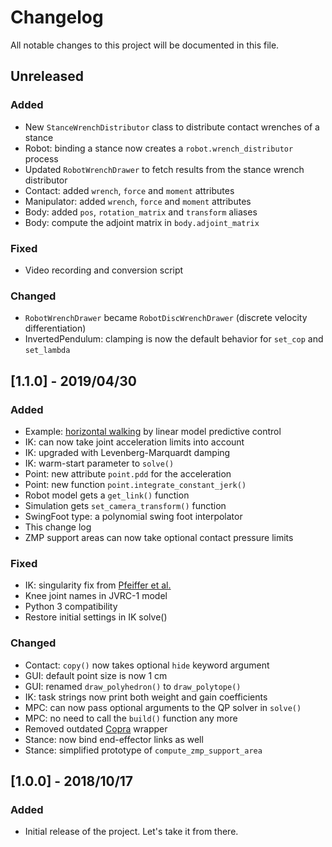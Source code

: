 # Changelog

All notable changes to this project will be documented in this file.

## Unreleased

### Added

- New ``StanceWrenchDistributor`` class to distribute contact wrenches of a stance
- Robot: binding a stance now creates a ``robot.wrench_distributor`` process
- Updated ``RobotWrenchDrawer`` to fetch results from the stance wrench distributor
- Contact: added ``wrench``, ``force`` and ``moment`` attributes
- Manipulator: added ``wrench``, ``force`` and ``moment`` attributes
- Body: added ``pos``, ``rotation_matrix`` and ``transform`` aliases
- Body: compute the adjoint matrix in ``body.adjoint_matrix``

### Fixed

- Video recording and conversion script

### Changed

- ``RobotWrenchDrawer`` became ``RobotDiscWrenchDrawer`` (discrete velocity differentiation)
- InvertedPendulum: clamping is now the default behavior for ``set_cop`` and ``set_lambda``

## [1.1.0] - 2019/04/30

### Added

- Example: [horizontal walking](examples/horizontal_walking.py) by linear model predictive control
- IK: can now take joint acceleration limits into account
- IK: upgraded with Levenberg-Marquardt damping
- IK: warm-start parameter to ``solve()``
- Point: new attribute ``point.pdd`` for the acceleration
- Point: new function ``point.integrate_constant_jerk()``
- Robot model gets a ``get_link()`` function
- Simulation gets ``set_camera_transform()`` function
- SwingFoot type: a polynomial swing foot interpolator
- This change log
- ZMP support areas can now take optional contact pressure limits

### Fixed

- IK: singularity fix from [Pfeiffer et al.](https://doi.org/10.1109/LRA.2018.2855265)
- Knee joint names in JVRC-1 model
- Python 3 compatibility
- Restore initial settings in IK solve()

### Changed

- Contact: ``copy()`` now takes optional ``hide`` keyword argument
- GUI: default point size is now 1 cm
- GUI: renamed ``draw_polyhedron()`` to ``draw_polytope()``
- IK: task strings now print both weight and gain coefficients
- MPC: can now pass optional arguments to the QP solver in ``solve()``
- MPC: no need to call the ``build()`` function any more
- Removed outdated [Copra](https://github.com/vsamy/copra/) wrapper
- Stance: now bind end-effector links as well
- Stance: simplified prototype of ``compute_zmp_support_area``

## [1.0.0] - 2018/10/17

### Added
- Initial release of the project. Let's take it from there.
